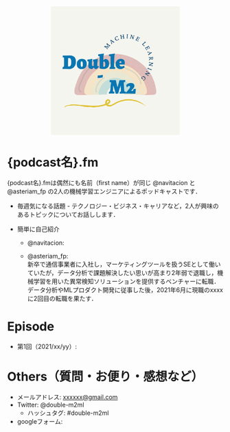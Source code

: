 <div align="center">
<img src="images/double-m2.png" title="cover image" width="300">
</div>

# {podcast名}.fm
{podcast名}.fmは偶然にも名前（first name）が同じ @navitacion と @asteriam_fp の2人の機械学習エンジニアによるポッドキャストです．

- 毎週気になる話題 - テクノロジー・ビジネス・キャリアなど，2人が興味のあるトピックについてお話しします．

- 簡単に自己紹介
    - @navitacion:

    - @asteriam_fp:  
    新卒で通信事業者に入社し，マーケティングツールを扱うSEとして働いていたが，データ分析で課題解決したい思いが高まり2年弱で退職し，機械学習を用いた異常検知ソリューションを提供するベンチャーに転職．データ分析やMLプロダクト開発に従事した後，2021年6月に現職のxxxxに2回目の転職を果たす．

# Episode
- 第1回（2021/xx/yy）: 

# Others（質問・お便り・感想など）
- メールアドレス: xxxxxx@gmail.com
- Twitter: @double-m2ml
    - ハッシュタグ: #double-m2ml
- googleフォーム: 
